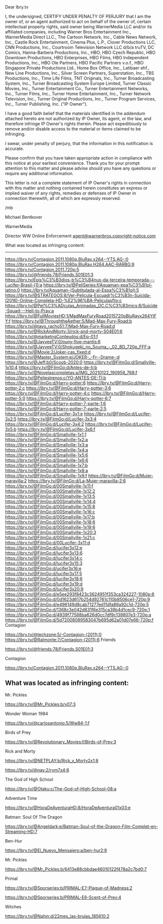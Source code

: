 Dear lbry.tv

I, the undersigned, CERTIFY UNDER PENALTY OF PERJURY that I am the owner of, or an agent authorized to act on behalf of the owner of, certain intellectual property rights, said owner being WarnerMedia LLC and/or its affiliated companies, including Warner Bros Entertainment Inc., WarnerMedia Direct LLC., The Cartoon Network, Inc., Cable News Network, Inc., Castle Rock Entertainment, Cinema Plus, L.P., Clover Productions LLC, CNN Productions, Inc., Courtroom Television Network LLC d/b/a truTV, DC Comics, Hanna-Barbera Productions, Inc., HBO, HBO Czech Republic, HBO Downtown Productions, HBO Enterprises, HBO Films, HBO Independent Productions, Inc., HBO Ole Partners, HBO Pacific Partners v.o.f., HBO Singapore Private Productions Ltd., Home Box Office, Inc., Latibaer ehf., New Line Productions, Inc., Silver Screen Partners, Superstation, Inc., TBS Productions, Inc., Time Life Films, TNT Originals, Inc., Turner Broadcasting System, Inc., Turner Broadcasting System Europe Limited, Turner Classic Movies, Inc., Turner Entertainment Co., Turner Entertainment Networks, Inc., Turner Films, Inc., Turner Home Entertainment, Inc., Turner Network Television, Inc., Turner Original Productions, Inc., Turner Program Services, Inc., Turner Publishing, Inc. ("IP Owner").

I have a good faith belief that the materials identified in the addendum attached hereto are not authorized by IP Owner, its agent, or the law, and therefore infringe IP Owner's rights therein. Please act expeditiously to remove and/or disable access to the material or items claimed to be infringing.

I swear, under penalty of perjury, that the information in this notification is accurate.

Please confirm that you have taken appropriate action in compliance with this notice at your earliest convenience. Thank you for your prompt attention to this matter and please advise should you have any questions or require any additional information.

This letter is not a complete statement of IP Owner's rights in connection with this matter and nothing contained herein constitutes an express or implied waiver of any rights, remedies or defenses of IP Owner in connection therewith, all of which are expressly reserved.

/mb

Michael Bentkover

WarnerMedia

Director WW Online Enforcement
<personal information extraxted>
agent@warnerbros.copyright-notice.com

What was located as infringing content:

--------------------------------------------------

https://lbry.tv/Contagion.2011.1080p.BluRay.x264--YTS.AG-:0
https://lbry.tv/Contagion.2011.1080p.BluRay.H264.AAC-RARBG:9
https://lbry.tv/Contagion.2011.720p:5
https://lbry.tv/@friends:78/Friends.S01E01:3
https://lbry.tv/Epis%C3%B3dios-b%C3%B4nus-da-terceira-temporada---Lucifer-Brasil-(1):a
https://lbry.tv/@PeliSeries:f/Aquaman-epa%C3%B1ol-latino:0
https://lbry.tv/Aquaman-(Subtitulada-al-Espa%C3%B1ol):5
https://lbry.tv/@STRATEGOS:8/Ver-Pelicula-Escuadr%C3%B3n-Suicida-(2016)-Online-Completa-HD-%E2%96%BA-Peliculasflix:c
https://lbry.tv/@Pel%C3%ADculas_Animadas_DC.C%C3%B3mics:8/Suicide-Squad---Hell-to-Pray:a
https://lbry.tv/@FullMoviesHD:1/MadMaxFuryRoad2015720pBluRayx264YIFY:f
https://lbry.tv/@ThroughtheAether:5/Mad-Max-Fury-Road:b
https://lbry.tv/@tavo_racho51:7/Mad-Max-Fury-Road:d
https://lbry.tv/@RickAndMorty:3/rick-and-morty-S04E01:6
https://lbry.tv/@marketngConteudos:d/Ep-01:f
https://lbry.tv/@JayveeTV:0/puny-five-mantis:6
https://lbry.tv/@JayveeTV:0/Shokugeki_no_Souma_-_02_BD_720p_FFF:a
https://lbry.tv/@Movie:2/Joker-cas_fixed:d
https://lbry.tv/@Master_System:e/JOKER-_-Fr--Drame-:d
https://lbry.tv/@Jeff:b0/Scoob-2020:0
https://lbry.tv/@FilmGo:d/Smallville-1x10:4
https://lbry.tv/@FilmGo:d/Antes-de-ti:b
https://lbry.tv/@Novelascompletas:a/IMG_20210122_190959_768:f
https://lbry.tv/@Peliestrenos:c/YO-ANTES-DE-TI:b
https://lbry.tv/@FilmGo:d/Harry-potter:6
https://lbry.tv/@FilmGo:d/Harry-potter-2:c
https://lbry.tv/@FilmGo:d/Harry-potter-3:6
https://lbry.tv/@FilmGo:d/Harry-potter-4:c
https://lbry.tv/@FilmGo:d/Harry-potter-5:0
https://lbry.tv/@FilmGo:d/Harry-potter-6:7
https://lbry.tv/@FilmGo:d/Harry-potter-7-parte-1:6
https://lbry.tv/@FilmGo:d/Harry-potter-7-parte-2:5
https://lbry.tv/@FilmGo:d/Lucifer-3x1:e
https://lbry.tv/@FilmGo:d/Lucifer-3x2:5
https://lbry.tv/@FilmGo:d/Lucifer-3x3:4
https://lbry.tv/@FilmGo:d/Lucifer-3x4:2
https://lbry.tv/@FilmGo:d/Lucifer-3x5:b
https://lbry.tv/@FilmGo:d/Lucifer-3x6:f
https://lbry.tv/@FilmGo:d/Smallville-1x1:1
https://lbry.tv/@FilmGo:d/Smallville-1x2:a
https://lbry.tv/@FilmGo:d/Smallville-1x3:a
https://lbry.tv/@FilmGo:d/Smallville-1x4:a
https://lbry.tv/@FilmGo:d/Smallville-1x5:6
https://lbry.tv/@FilmGo:d/Smallville-1x6:6
https://lbry.tv/@FilmGo:d/Smallville-1x7:b
https://lbry.tv/@FilmGo:d/Smallville-1x8:a
https://lbry.tv/@FilmGo:d/Smallville-1x9:f
https://lbry.tv/@FilmGo:d/Mujer-maravilla:2
https://lbry.tv/@FilmGo:d/La-Mujer-maravilla-2:6
https://lbry.tv/@FilmGo:d/00Smallville-1x11:f
https://lbry.tv/@FilmGo:d/00Smallville-1x12:2
https://lbry.tv/@FilmGo:d/00Smallville-1x13:5
https://lbry.tv/@FilmGo:d/00Smallville-1x14:4
https://lbry.tv/@FilmGo:d/00Smallville-1x15:8
https://lbry.tv/@FilmGo:d/00Smallville-1x16:c
https://lbry.tv/@FilmGo:d/00Smallville-1x17:b
https://lbry.tv/@FilmGo:d/00Smallville-1x18:6
https://lbry.tv/@FilmGo:d/00Smallville-1x19:6
https://lbry.tv/@FilmGo:d/00Smallville-1x20:3
https://lbry.tv/@FilmGo:d/00Smallville-1x21:c
https://lbry.tv/@FilmGo:d/00Lucifer-3x11:d
https://lbry.tv/@FilmGo:d/lucifer3x12:e
https://lbry.tv/@FilmGo:d/lucifer3x13:6
https://lbry.tv/@FilmGo:d/lucifer3x14:c
https://lbry.tv/@FilmGo:d/lucifer3x15:3
https://lbry.tv/@FilmGo:d/ucifer3x16:e
https://lbry.tv/@FilmGo:d/lucifer3x17:5
https://lbry.tv/@FilmGo:d/lucifer3x18:6
https://lbry.tv/@FilmGo:d/lucifer3x19:d
https://lbry.tv/@FilmGo:d/lucifer3x20:9
https://lbry.tv/@FilmGo:d/e5ee293f8423c3624951f353ca324227-1080p:6
https://lbry.tv/@FilmGo:d/0d1623d617b254d92761c110b8506ce1-720p:9
https://lbry.tv/@FilmGo:d/e496149d8cab71277ed11dfa89a92c1d-720p:5
https://lbry.tv/@FilmGo:d/1368c3e042d831f6e315ca39b4d1cec9-720p:1
https://lbry.tv/@FilmGo:d/4939f77588ba626d0cc7df9c139807e3-720p:a
https://lbry.tv/@FilmGo:d/5d72008089583047b695d62a01d07e66-720p:f
Contagion

https://lbry.tv/@techzone:5/-Contagion-(2011):0
https://lbry.tv/@Ralmonte:7/Contagion-(2011):6
Friends

https://lbry.tv/@friends:78/Friends.S01E01:3

Contagion

https://lbry.tv/Contagion.2011.1080p.BluRay.x264--YTS.AG-:0


What was located as infringing content:
--------------------------------------------------


Mr. Pickles

https://lbry.tv/@Mr_Pickles:b/v07:3


Wonder Woman 1984

https://lbry.tv/@carlosantonio:5/Ww84-1:f


Birds of Prey

https://lbry.tv/@Revolutionary_Movies:f/Birds-of-Prey:3


Rick and Morty

https://lbry.tv/@NETPLAY:b/Rick_y_Morty2x1:8

https://lbry.tv/@nay:2/rym7x4:6


The God of High School

https://lbry.tv/@Otaku:c/The-God-of-High-School-08:a



Adventure Time

https://lbry.tv/@HoraDeAventuraHD:8/HoraDeAventura01x03:e


Batman: Soul Of The Dragon

https://lbry.tv/@Angeldark:e/Batman-Soul-of-the-Dragon-Film-Complet-en-Streaming-HD:7


Ben-Hur

https://lbry.tv/@El_Nuevo_Mensajero:a/ben-hur2:9


Mr. Pickles

https://lbry.tv/@Mr_Pickles:b/6413e88cbbdae46010122f478a2c7bd0:7


Primal

https://lbry.tv/@Sporseries:b/PRIMAL-E7-Plague-of-Madness:2

https://lbry.tv/@Sporseries:b/PRIMAL-E6-Scent-of-Prey:4


Witches

https://lbry.tv/@Nahin:d/22mes_las-brujas_185610:2
